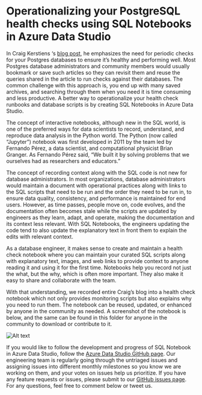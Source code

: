 # Operationalizing your PostgreSQL health checks using SQL Notebooks in Azure Data Studio

In Craig Kerstiens ‘s [blog post](https://www.citusdata.com/blog/2019/03/29/health-checks-for-your-postgres-database/), he emphasizes the need for periodic checks for your Postgres databases to ensure it’s healthy and performing well. Most Postgres database administrators and community members would usually bookmark or save such articles so they can revisit them and reuse the queries shared in the article to run checks against their databases. The common challenge with this approach is, you end up with many saved archives, and searching through them when you need it is time consuming and less productive. A better way to operationalize your health check runbooks and database scripts is by creating SQL Notebooks in Azure Data Studio.

The concept of interactive notebooks, although new in the SQL world, is one of the preferred ways for data scientists to record, understand, and reproduce data analysis in the Python world. The Python (now called “Jupyter”) notebook was first developed in 2011 by the team led by Fernando Pérez, a data scientist, and computational physicist Brian Granger. As Fernando Pérez said, “We built it by solving problems that we ourselves had as researchers and educators.” 

The concept of recording context along with the SQL code is not new for database administrators. In most organizations, database administrators would maintain a document with operational practices along with links to the SQL scripts that need to be run and the order they need to be run in, to ensure data quality, consistency, and performance is maintained for end users. However, as time passes, people move on, code evolves, and the documentation often becomes stale while the scripts are updated by engineers as they learn, adapt, and operate, making the documentation and its context less relevant. With SQL Notebooks, the engineers updating the code tend to also update the explanatory text in front them to explain the edits with relevant context.

As a database engineer, it makes sense to create and maintain a health check notebook where you can maintain your curated SQL scripts along with explanatory text, images, and web links to provide context to anyone reading it and using it for the first time. Notebooks help you record not just the what, but the why, which is often more important. They also make it easy to share and collaborate with the team.

With that understanding, we recorded entire Craig’s blog into a health check notebook which not only provides monitoring scripts but also explains why you need to run them. The notebook can be reused, updated, or enhanced by anyone in the community as needed. A screenshot of the notebook is below, and the same can be found in this folder for anyone in the community to download or contribute to it.

![Alt text](https://github.com/savjani/azure-postgresql/blob/patch-2/samples/Health%20Checks/SQL%20Notebooks.png "Health Check SQL Notebooks")

If you would like to follow the development and progress of SQL Notebook in Azure Data Studio, follow the [Azure Data Studio GitHub page](https://github.com/Microsoft/azuredatastudio). Our engineering team is regularly going through the untriaged issues and assigning issues into different monthly milestones so you know we are working on them, and your votes on issues help us prioritize. If you have any feature requests or issues, please submit to our [GitHub issues page](https://github.com/microsoft/azuredatastudio/issues). For any questions, feel free to comment below or tweet us.
